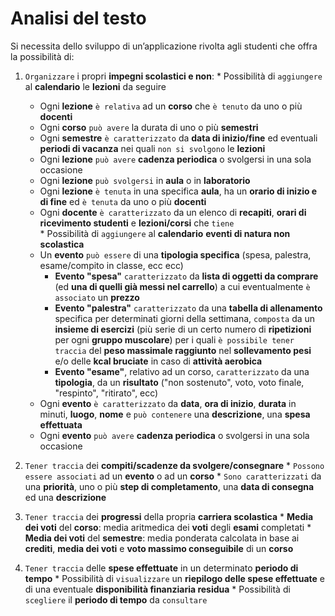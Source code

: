 Analisi del testo
===
Si necessita dello sviluppo di un’applicazione rivolta agli studenti che offra la possibilità di:

  1. `Organizzare` i propri **impegni scolastici e non**:
    * Possibilità di `aggiungere` al **calendario** le **lezioni** da seguire
      * Ogni **lezione** `è relativa` ad un **corso** che `è tenuto` da uno o più **docenti**
      * Ogni **corso** `può avere` la durata di uno o più **semestri**
      * Ogni **semestre** `è caratterizzato` da **data di inizio/fine** ed eventuali **periodi di vacanza** nei quali `non si svolgono` le **lezioni**
      * Ogni **lezione** `può avere` **cadenza periodica** o svolgersi in una sola occasione
      * Ogni **lezione** `può svolgersi` in **aula** o in **laboratorio**
      * Ogni **lezione** `è tenuta` in una specifica **aula**, ha un **orario di inizio e di fine** ed `è tenuta` da uno o più **docenti**
      * Ogni **docente** `è caratterizzato` da un elenco di **recapiti**, **orari di ricevimento studenti** e **lezioni/corsi** che `tiene`   
    * Possibilità di `aggiungere` al **calendario** **eventi di natura non scolastica**
      * Un **evento** `può essere` di una **tipologia specifica** (spesa, palestra, esame/compito in classe, ecc ecc)
          * **Evento "spesa"** `caratterizzato` da **lista di oggetti da comprare** (ed **una di quelli già messi nel carrello**) a cui eventualmente `è associato` un **prezzo**
          * **Evento "palestra"** `caratterizzato` da una **tabella di allenamento** specifica per determinati giorni della settimana, `composta` da un **insieme di esercizi** (più serie di un certo numero di **ripetizioni** per ogni **gruppo muscolare**) per i quali `è possibile tener traccia` del **peso massimale raggiunto** nel **sollevamento pesi** e/o delle **kcal bruciate** in caso di **attività aerobica**
          * **Evento "esame"**, relativo ad un corso, `caratterizzato` da una **tipologia**, da un **risultato** ("non sostenuto", voto, voto finale, "respinto", "ritirato", ecc)
      * Ogni **evento** `è caratterizzato` da **data**, **ora di inizio**, **durata** in minuti, **luogo**, **nome** e `può contenere` una **descrizione**, una **spesa effettuata**
      * Ogni **evento** `può avere` **cadenza periodica** o svolgersi in una sola occasione
      

  2. `Tener traccia` dei **compiti/scadenze da svolgere/consegnare**
    * `Possono essere associati` ad un **evento** o ad un **corso**
    * `Sono caratterizzati` da una **priorità**, uno o più **step di completamento**, una **data di consegna** ed una **descrizione**
    
    
  3. `Tener traccia` dei **progressi** della propria **carriera scolastica**
    * **Media dei voti** del **corso**: media aritmedica dei **voti** degli **esami** completati 
    * **Media dei voti** del **semestre**: media ponderata calcolata in base ai **crediti**, **media dei voti** e **voto massimo conseguibile** di un **corso**
    
    
  4. `Tener traccia` delle **spese effettuate** in un determinato **periodo di tempo**
    * Possibilità di `visualizzare` un **riepilogo delle spese effettuate** e di una eventuale **disponibilità finanziaria residua**
    * Possibilità di `scegliere` il **periodo di tempo** da `consultare`